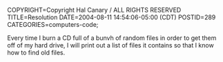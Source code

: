COPYRIGHT=Copyright Hal Canary / ALL RIGHTS RESERVED
TITLE=Resolution
DATE=2004-08-11 14:54:06-05:00 (CDT)
POSTID=289
CATEGORIES=computers-code;

Every time I burn a CD full of a bunvh of random files in order to get them off of my hard drive, I will print out a list of files it contains so that I know how to find old files.
